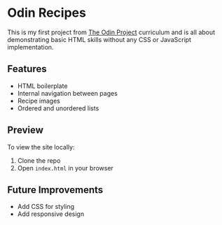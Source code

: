 # Odin Recipes

This is my first project from [The Odin Project](https://www.theodinproject.com/) curriculum and is all about demonstrating basic HTML skills without any CSS or JavaScript implementation.

## Features
- HTML boilerplate
- Internal navigation between pages
- Recipe images
- Ordered and unordered lists

## Preview
To view the site locally:
1. Clone the repo
2. Open `index.html` in your browser

## Future Improvements
- Add CSS for styling
- Add responsive design